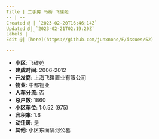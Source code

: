 ```yaml
---
Title | 二手房 马桥 飞碟苑
-- | --
Created @ | `2023-02-20T16:46:14Z`
Updated @| `2023-02-21T02:19:20Z`
Labels | ``
Edit @| [here](https://github.com/junxnone/F/issues/52)

---
```

- **小区**: 飞碟苑
- **建成时间**: 2006-2012
- **开发商**: 上海飞碟置业有限公司
- **物业**: 中都物业
- **人车分流**: 否
- **总户数**: 1860
- **小区车位**: 1:0.52 (975)
- **容积率**: 1.6
- **动迁房**: 是
- **其他**: 小区东面隔河公墓


